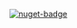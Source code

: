 [![nuget-badge](https://img.shields.io/badge/nuget-active-blue.svg)](https://www.nuget.org/packages/NequeoNetOAuthClient)
